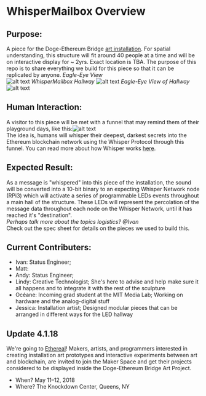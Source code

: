 # WhisperMailbox Overview

## Purpose: 
A piece for the Doge-Ethereum Bridge [art installation](https://medium.com/truebit/statements-on-creative-alliances-and-integrated-participation-6afdead8786a). For spatial understanding, this structure will fit around 40 people at a time and will be on interactive display for ~ 2yrs. Exact location is TBA.
The purpose of this repo is to share everything we build for this piece so that it can be replicated by anyone.
*Eagle-Eye View*<br>
![alt text](https://github.com/oceaneboulais/WhisperMailbox/blob/master/img/top_view.jpg)
*WhisperMailbox Hallway*
![alt text](https://github.com/oceaneboulais/WhisperMailbox/blob/master/img/hallway.jpg)
*Eagle-Eye View of Hallway*
![alt text](https://github.com/oceaneboulais/WhisperMailbox/blob/master/img/eagle_eye_hallway.jpg)


## Human Interaction: 
A visitor to this piece will be met with a funnel that may remind them of their playground days, like this:![alt text](http://littletikescommercial.com/wp-content/uploads/2014/11/SeigelSoccer-TN-329.jpg)
<br> The idea is, humans will whisper their deepest, darkest secrets into the Ethereum blockchain network using the Whisper Protocol through this funnel. You can read more about how Whisper works [here](https://github.com/ethereum/wiki/wiki/Whisper). 

## Expected Result: 
As a message is "whispered" into this piece of the installation, the sound will be converted into a 10-bit binary to an expecting Whisper Network node (RPi3) which will activate a series of programmable LEDs events throughout a main hall of the structure. These LEDs will represent the percolation of the message data throughout each node on the Whisper Network, until it has reached it's "destination".
<br>*Perhaps talk more about the topics logistics? @Ivan*
<br>Check out the spec sheet for details on the pieces we used to build this.

## Current Contributers: 
  - Ivan: Status Engineer; 
  - Matt:
  - Andy: Status Engineer; 
  - Lindy: Creative Technologist; She's here to advise and help make sure it all happens and to integrate it with the rest of the sculpture
  - Océane: Incoming grad student at the MIT Media Lab; Working on hardware and the analog-digital stuff
  - Jessica: Installation artist; Designed modular pieces that can be arranged in different ways for the LED hallway
  
  
 ## Update 4.1.18
We're going to [Ethereal](https://medium.com/artproject-truebit/maker-space-ethereal-summit-1c3bf1224203)! Makers, artists, and programmers interested in creating installation art prototypes and interactive experiments between art and blockchain, are invited to join the Maker Space and get their projects considered to be displayed inside the Doge-Ethereum Bridge Art Project.
- When? May 11–12, 2018
- Where? The Knockdown Center, Queens, NY



